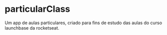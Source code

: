 # particularClass
Um app de aulas particulares, criado para fins de estudo das aulas do curso launchbase da rocketseat.
